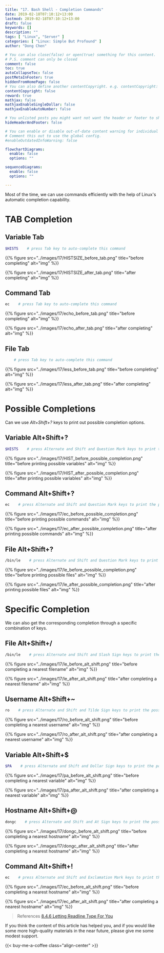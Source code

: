 ```yaml
---
title: "17. Bash Shell - Completion Commands"
date: 2019-02-18T07:10:12+13:00
lastmod: 2019-02-18T07:10:12+13:00
draft: false
keywords: []
description: ""
tags: [ "Linux", "Server" ]
categories: [ "Linux: Simple But Profound" ]
author: "Dong Chen"

# You can also close(false) or open(true) something for this content.
# P.S. comment can only be closed
comment: false
toc: true
autoCollapseToc: false
postMetaInFooter: true
hiddenFromHomePage: false
# You can also define another contentCopyright. e.g. contentCopyright: "This is another copyright."
contentCopyright: false
reward: true
mathjax: false
mathjaxEnableSingleDollar: false
mathjaxEnableAutoNumber: false

# You unlisted posts you might want not want the header or footer to show
hideHeaderAndFooter: false

# You can enable or disable out-of-date content warning for individual post.
# Comment this out to use the global config.
#enableOutdatedInfoWarning: false

flowchartDiagrams:
  enable: false
  options: ""

sequenceDiagrams: 
  enable: false
  options: ""

---
```


<!--more-->

Most of the time, we can use commands efficiently with the help of Linux's automatic completion capability.

# TAB Completion

## Variable Tab

```bash
$HISTS    # press Tab key to auto-complete this command
```

{{% figure src="../images/17/HISTSIZE_before_tab.png" title="before completing" alt="img" %}}

{{% figure src="../images/17/HISTSIZE_after_tab.png" title="after completing" alt="img" %}}

## Command Tab

```bash
ec    # press Tab key to auto-complete this command
```

{{% figure src="../images/17/echo_before_tab.png" title="before completing" alt="img" %}}

{{% figure src="../images/17/echo_after_tab.png" title="after completing" alt="img" %}}

## File Tab

```bash
    # press Tab key to auto-complete this command
```

{{% figure src="../images/17/less_before_tab.png" title="before completing" alt="img" %}}

{{% figure src="../images/17/less_after_tab.png" title="after completing" alt="img" %}}

# Possible Completions

Can we use *Alt+Shift+?* keys to print out possible completion options.

## Variable Alt+Shift+?

```bash
$HISTS    # press Alternate and Shift and Question Mark keys to print the possible variables
```

{{% figure src="../images/17/HIST_before_possible_completion.png" title="before printing possible variables" alt="img" %}}

{{% figure src="../images/17/HIST_after_possible_completion.png" title="after printing possible variables" alt="img" %}}

## Command Alt+Shift+?

```bash
ec    # press Alternate and Shift and Question Mark keys to print the possible variables
```

{{% figure src="../images/17/ec_before_possible_completion.png" title="before printing possible commands" alt="img" %}}

{{% figure src="../images/17/ec_after_possible_completion.png" title="after printing possible commands" alt="img" %}}

## File Alt+Shift+?

```bash
/bin/le    # press Alternate and Shift and Question Mark keys to print the possible variables
```

{{% figure src="../images/17/le_before_possible_completion.png" title="before printing possible files" alt="img" %}}

{{% figure src="../images/17/le_after_possible_completion.png" title="after printing possible files" alt="img" %}}

# Specific Completion

We can also get the corresponding completion through a specific combination of keys.

## File Alt+Shift+/

```bash
/bin/le    # press Alternate and Shift and Slash Sign keys to print the possible variables
```

{{% figure src="../images/17/le_before_alt_shift.png" title="before completing a nearest filename" alt="img" %}}

{{% figure src="../images/17/le_after_alt_shift.png" title="after completing a nearest filename" alt="img" %}}

## Username Alt+Shift+~

```bash
ro    # press Alternate and Shift and Tilde Sign keys to print the possible variables
```

{{% figure src="../images/17/ro_before_alt_shift.png" title="before completing a nearest username" alt="img" %}}

{{% figure src="../images/17/ro_after_alt_shift.png" title="after completing a nearest username" alt="img" %}}

## Variable Alt+Shift+$

```bash
$PA    # press Alternate and Shift and Dollar Sign keys to print the possible variables
```

{{% figure src="../images/17/pa_before_alt_shift.png" title="before completing a nearest variable" alt="img" %}}

{{% figure src="../images/17/pa_after_alt_shift.png" title="after completing a nearest variable" alt="img" %}}

## Hostname Alt+Shift+@

```bash
dongc    # press Alternate and Shift and At Sign keys to print the possible variables
```

{{% figure src="../images/17/dongc_before_alt_shift.png" title="before completing a nearest hostname" alt="img" %}}

{{% figure src="../images/17/dongc_after_alt_shift.png" title="after completing a nearest hostname" alt="img" %}}

## Command Alt+Shift+!

```bash
ec    # press Alternate and Shift and Exclamation Mark keys to print the possible variables
```

{{% figure src="../images/17/ec_before_alt_shift.png" title="before completing a nearest hostname" alt="img" %}}

{{% figure src="../images/17/ec_after_alt_shift.png" title="after completing a nearest hostname" alt="img" %}}

> References
> [8.4.6 Letting Readline Type For You](https://www.gnu.org/software/bash/manual/html_node/Commands-For-Completion.html)

If you think the content of this article has helped you, and if you would like some more high-quality materials in the near future, please give me some modest support.

<!-- Buy Me a Coffee Button -->
{{< buy-me-a-coffee class="align-center" >}}
